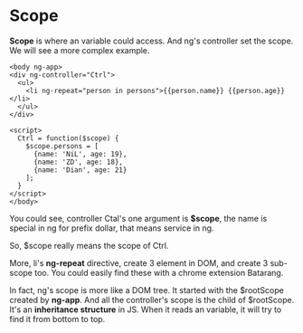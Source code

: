 # Scope

**Scope** is where an variable could access. And ng's controller set the scope.
We will see a more complex example.

```
<body ng-app>
<div ng-controller="Ctrl">
  <ul>
    <li ng-repeat="person in persons">{{person.name}} {{person.age}}</li>
  </ul>
</div>

<script>
  Ctrl = function($scope) {
    $scope.persons = [
      {name: 'NiL', age: 19},
      {name: 'ZD', age: 18},
      {name: 'Dian', age: 21}
    ];
  }
</script>
</body>
```
You could see, controller Ctal's one argument is **$scope**, the name is special in ng for prefix dollar, that means service in ng.

So, $scope really means the scope of Ctrl.

More, li's **ng-repeat** directive, create 3 element in DOM, and create 3 sub-scope too. You could easily find these with a chrome extension Batarang.

In fact, ng's scope is more like a DOM tree. It started with the $rootScope created by **ng-app**. And all the controller's scope is the child of $rootScope. It's an **inheritance structure** in JS. When it reads an variable, it will try to find it from bottom to top.
